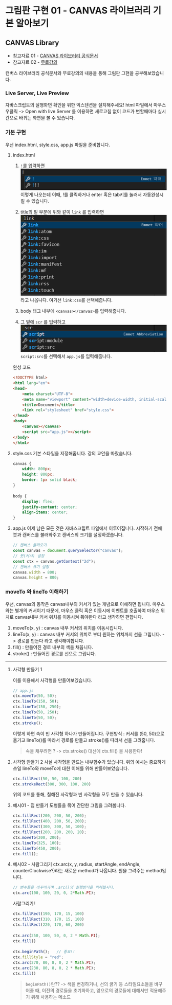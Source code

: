 # 그림판 구현 01 - CANVAS 라이브러리 기본 알아보기

## CANVAS Library

- 참고자료 01 - [CANVAS 라이브러리 공식문서](https://developer.mozilla.org/ko/docs/Web/API/Canvas_API/Tutorial/Basic_usage)
- 참고자료 02 - [무료강의](https://nomadcoders.co/javascript-for-beginners-2/lobby)



캔버스 라이브러리 공식문서와 무료강의의 내용을 통해 그림판 그현을 공부해보았습니다.

### Live Server, Live Preview
자바스크립트의 실행화면 확인을 위한 익스텐션을 설치해주세요!
html 파일에서 마우스 우클릭 -> Open with live Server
를 이용하면 새로고침 없이 코드가 변할때마다 실시간으로 바뀌는 화면을 볼 수 있습니다.

### 기본 구현
우선 index.html, style.css, app.js 파일을 준비합니다.
1. index.html
    1. `!`를 입력하면
    ![alt text](image.png)
    이렇게 나오는데 이때, !를 클릭하거나 enter 혹은 tab키를 눌러서 자동완성시킬 수 있습니다.

    2. title의 밑 부분에 위와 같이 `link` 를 입력하면
    ![alt text](image-1.png)
    라고 나옵니다. 여기선 `link:css`를 선택해줍니다.

    3. body 태그 내부에 `<canvas></canvas>`를 입력해줍니다.

    4. 그 밑에 `scr` 를 입력하고
    ![alt text](image-2.png)
    `script:src`를 선택해서 `app.js`를 입력해줍니다.

    완성 코드
    ```html
    <!DOCTYPE html>
    <html lang="en">
    <head>
        <meta charset="UTF-8">
        <meta name="viewport" content="width=device-width, initial-scale=1.0">
        <title>Document</title>
        <link rel="stylesheet" href="style.css">
    </head>
    <body>
        <canvas></canvas>
        <script src="app.js"></script>
    </body>
    </html>
    ```


2. style.css
    기본 스타일을 지정해줍니다.
    강의 교안을 따랐습니다.
    ```css
    canvas {
        width: 800px;
        height: 800px;
        border: 1px solid black;
    }

    body {
        display: flex;
        justify-content: center;
        align-items: center;
    }
    ```

3. app.js
    이제 남은 모든 것은 자바스크립트 파일에서 이루어집니다.
    시작하기 전에 붓과 캔버스를 불러와주고 캔버스의 크기를 설정하겠습니다.
    ```javascript
    // 캔버스 불러오기
    const canvas = document.querySelector("canvas");
    // 붓(커서) 설정
    const ctx = canvas.getContext("2d");
    // 캔버스 크기 설정
    canvas.width = 800;
    canvas.height = 800;
    ```

### moveTo 와 lineTo 이해하기 
우선, canvas의 동작은 canvas내부의 커서가 있는 개념으로 이해하면 됩니다.
마우스와는 별개의 커서이기 때문에, 마우스 클릭 혹은 이동시에 이벤트를 호출하여 마우스 위치로 canvas내부 커서 위치를 이동시켜 줘야한다 라고 생각하면 편합니다.

1. moveTo(x, y) : canvas 내부 커서의 위치를 이동시킵니다.
2. lineTo(x, y) : canvas 내부 커서의 위치로 부터 원하는 위치까지 선을 그립니다. -> 경로를 만든다 라고 생각해야합니다.
3. fill() : 만들어진 경로 내부의 색을 채웁니다.
4. stroke() : 만들어진 경로를 선으로 그립니다.

<hr/>

1. 사각형 만들기 1

    이를 이용해서 사각형을 만들어보겠습니다.

    ```javascript
    // app.js
    ctx.moveTo(50, 50);
    ctx.lineTo(150, 50);
    ctx.lineTo(150, 250);
    ctx.lineTo(50, 250);
    ctx.lineTo(50, 50);
    ctx.stroke();
    ```

    이렇게 하면 속이 빈 사각형 하나가 만들어집니다.
    구현방식 : 커서를 (50, 50)으로 옮기고 lineTo()를 따라서 경로를 만들고 stroke()를 따라서 선을 그려줍니다.

    > 속을 채우려면 ? -> ctx.stroke() 대신에 ctx.fill() 을 사용한다!

2. 사각형 만들기 2
    사실 사각형을 만드는 내부함수가 있습니다.
    위의 예시는 중요하게 쓰일 lineTo와 moveTo에 대한 이해를 위해 만들어보았습니다.

    ```javascript
    ctx.fillRect(50, 50, 100, 200)
    ctx.strokeRect(300, 300, 100, 200)
    ```

    위의 코드를 통해, 칠해진 사각형과 빈 사각형을 모두 만들 수 있습니다.

3. 예시01 - 집 만들기
    도형들을 묶어 간단한 그림을 그려봅니다.

    ```javascript
    ctx.fillRect(200, 200, 50, 200);
    ctx.fillRect(400, 200, 50, 200);
    ctx.fillRect(300, 300, 50, 100);
    ctx.fillRect(200, 200, 200, 20);
    ctx.moveTo(200, 200);
    ctx.lineTo(325, 100);
    ctx.lineTo(450, 200);
    ctx.fill();
    ```

4. 예시02 - 사람그리기
    ctx.arc(x, y, radius, startAngle, endAngle, counterClockwise?)라는 새로운 method가 나옵니다.
    원을 그려주는 method입니다.

    ```javascript
    // 변수들을 바꾸어가며 .arc()의 실행방식을 익혀봅시다.
    ctx.arc(100, 100, 20, 0, 2*Math.PI);
    ```

    사람그리기!

    ```javascript
    ctx.fillRect(190, 170, 15, 100)
    ctx.fillRect(310, 170, 15, 100)
    ctx.fillRect(220, 170, 60, 200)

    ctx.arc(250, 100, 50, 0, 2 * Math.PI); 
    ctx.fill()

    ctx.beginPath();   // 중요!!
    ctx.fillStyle = "red";
    ctx.arc(270, 80, 8, 0, 2 * Math.PI);  
    ctx.arc(230, 80, 8, 0, 2 * Math.PI);
    ctx.fill()
    ```

    > `beginPath()`란?? -> 색을 변경하거나, 선의 굵기 등 스타일요소들을 바꾸어줄 때, 이전의 경로들을 초기화하고, 앞으로의 경로들에 대해서만 적용해주기 위해 사용하는 메소드